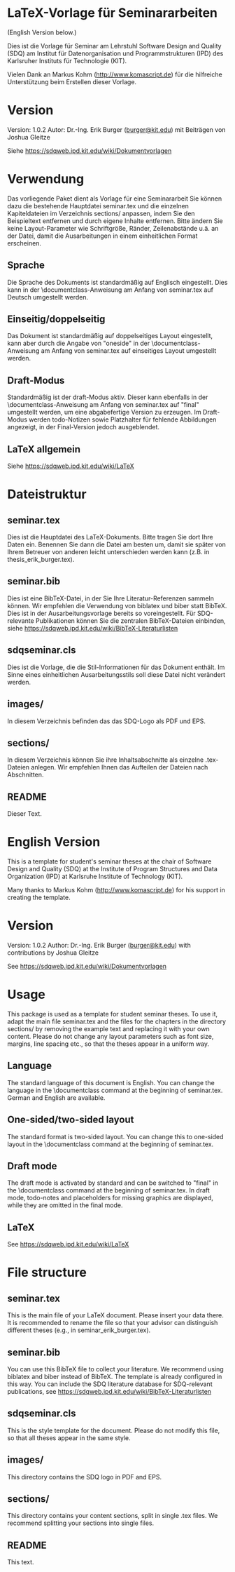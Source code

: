 LaTeX-Vorlage für Seminararbeiten
=======
(English Version below.)

Dies ist die Vorlage für Seminar am Lehrstuhl Software Design and
Quality (SDQ) am Institut für Datenorganisation und Programmstrukturen (IPD)
des Karlsruher Instituts für Technologie (KIT).

Vielen Dank an Markus Kohm (http://www.komascript.de) für die hilfreiche
Unterstützung beim Erstellen dieser Vorlage.

Version
=======
Version: 1.0.2
Autor: Dr.-Ing. Erik Burger (burger@kit.edu)
mit Beiträgen von Joshua Gleitze

Siehe https://sdqweb.ipd.kit.edu/wiki/Dokumentvorlagen

Verwendung
==========
Das vorliegende Paket dient als Vorlage für eine Seminararbeit Sie können dazu
die bestehende Hauptdatei seminar.tex und die einzelnen Kapiteldateien im
Verzeichnis sections/ anpassen, indem Sie den Beispieltext entfernen und durch
eigene Inhalte entfernen. Bitte ändern Sie keine Layout-Parameter wie
Schriftgröße, Ränder, Zeilenabstände u.ä. an der Datei, damit die Ausarbeitungen
in einem einheitlichen Format erscheinen.

Sprache
-------
Die Sprache des Dokuments ist standardmäßig auf Englisch eingestellt.
Dies kann in der \documentclass-Anweisung am Anfang von seminar.tex auf Deutsch 
umgestellt werden.

Einseitig/doppelseitig
----------------------
Das Dokument ist standardmäßig auf doppelseitiges Layout eingestellt, kann aber
durch die Angabe von "oneside" in der \documentclass-Anweisung am Anfang von
seminar.tex auf einseitiges Layout umgestellt werden.

Draft-Modus
-----------
Standardmäßig ist der draft-Modus aktiv. Dieser kann ebenfalls in der
\documentclass-Anweisung am Anfang von seminar.tex auf "final" umgestellt werden,
um eine abgabefertige Version zu erzeugen. Im Draft-Modus werden 
todo-Notizen sowie Platzhalter für fehlende Abbildungen angezeigt, in der
Final-Version jedoch ausgeblendet.

LaTeX allgemein
---------------
Siehe https://sdqweb.ipd.kit.edu/wiki/LaTeX

Dateistruktur
============
seminar.tex
----------
Dies ist die Hauptdatei des LaTeX-Dokuments. Bitte tragen Sie dort Ihre
Daten ein. Benennen Sie dann die Datei am besten um, damit sie später von
Ihrem Betreuer von anderen leicht unterschieden werden kann
(z.B. in thesis_erik_burger.tex).

seminar.bib
----------
Dies ist eine BibTeX-Datei, in der Sie Ihre Literatur-Referenzen sammeln
können. Wir empfehlen die Verwendung von biblatex und biber statt BibTeX. 
Dies ist in der Ausarbeitungsvorlage bereits so voreingestellt. Für 
SDQ-relevante Publikationen können Sie die zentralen BibTeX-Dateien einbinden,
siehe https://sdqweb.ipd.kit.edu/wiki/BibTeX-Literaturlisten

sdqseminar.cls
-------------
Dies ist die Vorlage, die die Stil-Informationen für das Dokument enthält.
Im Sinne eines einheitlichen Ausarbeitungsstils soll diese Datei nicht
verändert werden.

images/
------
In diesem Verzeichnis befinden das das SDQ-Logo als PDF und EPS.

sections/
---------
In diesem Verzeichnis können Sie ihre Inhaltsabschnitte als einzelne
.tex-Dateien anlegen. Wir empfehlen Ihnen das Aufteilen der Dateien nach
Abschnitten.

README
------
Dieser Text.

English Version
===============
This is a template for student's seminar theses at the chair of Software Design
and Quality (SDQ) at the Institute of Program Structures and Data Organization
(IPD) at Karlsruhe Institute of Technology (KIT).

Many thanks to Markus Kohm (http://www.komascript.de) for his support in
creating the template.

Version
=======
Version: 1.0.2
Author: Dr.-Ing. Erik Burger (burger@kit.edu)
with contributions by Joshua Gleitze

See https://sdqweb.ipd.kit.edu/wiki/Dokumentvorlagen

Usage
=====
This package is used as a template for student seminar theses. To use it, adapt
the main file seminar.tex and the files for the chapters in the directory
sections/ by removing the example text and replacing it with your own content.
Please do not change any layout parameters such as font size, margins, line
spacing etc., so that the theses appear in a uniform way.

Language
--------
The standard language of this document is English. You can change the
language in the \documentclass command at the beginning of seminar.tex.
German and English are available.

One-sided/two-sided layout
--------------------------
The standard format is two-sided layout. You can change this to one-sided
layout in the \documentclass command at the beginning of seminar.tex.

Draft mode
----------
The draft mode is activated by standard and can be switched to "final"
in the \documentclass command at the beginning of seminar.tex.
In draft mode, todo-notes and placeholders for missing graphics are displayed,
while they are omitted in the final mode.

LaTeX
-----
See https://sdqweb.ipd.kit.edu/wiki/LaTeX

File structure
==============
seminar.tex
----------
This is the main file of your LaTeX document. Please insert your data there.
It is recommended to rename the file so that your advisor can distinguish
different theses (e.g., in seminar_erik_burger.tex).

seminar.bib
----------
You can use this BibTeX file to collect your literature.
We recommend using biblatex and biber instead of BibTeX.
The template is already configured in this way.
You can include the SDQ literature database for SDQ-relevant publications,
see https://sdqweb.ipd.kit.edu/wiki/BibTeX-Literaturlisten

sdqseminar.cls
-------------
This is the style template for the document. Please do not modify this file,
so that all theses appear in the same style.

images/
------
This directory contains the SDQ logo in PDF and EPS.

sections/
---------
This directory contains your content sections, split in single .tex files.
We recommend splitting your sections into single files.

README
------
This text.
